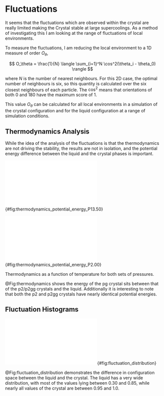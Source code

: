 # Fluctuations

It seems that the fluctuations which are observed
within the crystal are really limited
making the Crystal stable at large supercoolings.
As a method of investigating this
I am looking at the range of fluctuations of local environments.

To measure the fluctuations,
I am reducing the local environment
to a 1D measure of order $O_\theta$,

$$ O_\theta = \frac{1}{N} \langle \sum_{i=1}^N \cos^2(\theta_i - \theta_0) \rangle $$

where $N$ is the number of nearest neighbours.
For this 2D case,
the optimal number of neighbours is six,
so this quantity is calculated over
the six closest neighbours of each particle.
The $\cos^2$ means that orientations of both 0 and 180
have the maximum score of 1.

This value $O_\theta$ can be calculated
for all local environments
in a simulation of the crystal configuration
and for the liquid configuration
at a range of simulation conditions.

## Thermodynamics Analysis

While the idea of the analysis of the fluctuations
is that the thermodynamics are not driving the stability,
the results are not in isolation,
and the potential energy difference between
the liquid and the crystal phases is important.

<div id="fig:thermodynamics" class="subfigures">

![P=13.50
](../figures/thermodynamics_potential_energy_P13.50.pdf){#fig:thermodynamics_potential_energy_P13.50}

![P=1.00
](../figures/thermodynamics_potential_energy_P1.00.pdf){#fig:thermodynamics_potential_energy_P2.00}

Thermodynamics as a function of temperature for both sets of pressures.

</div>

@Fig:thermodynamics shows the energy of the pg crystal
sits between that of the p2/p2gg crystals and the liquid.
Additionally it is interesting to note that both the p2 and p2gg crystals
have nearly identical potential energies.

## Fluctuation Histograms

![The distribution of orientational order for configurations over a range of
temperatures and pressures separated into liquid and crystal.
](../figures/fluctuation_distribution.pdf){#fig:fluctuation_distribution}

@Fig:fluctuation_distribution demonstrates the difference in configuration space
between the liquid and the crystal.
The liquid has a very wide distribution,
with most of the values lying between 0.30 and 0.85,
while nearly all values of the crystal
are between 0.95 and 1.0.
